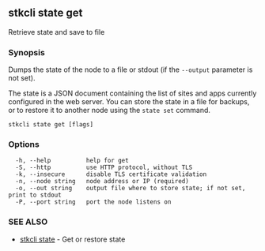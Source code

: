 ## stkcli state get

Retrieve state and save to file

### Synopsis

Dumps the state of the node to a file or stdout (if the `--output` parameter is not set).

The state is a JSON document containing the list of sites and apps currently configured in the web server. You can store the state in a file for backups, or to restore it to another node using the `state set` command.


```
stkcli state get [flags]
```

### Options

```
  -h, --help          help for get
  -S, --http          use HTTP protocol, without TLS
  -k, --insecure      disable TLS certificate validation
  -n, --node string   node address or IP (required)
  -o, --out string    output file where to store state; if not set, print to stdout
  -P, --port string   port the node listens on
```

### SEE ALSO

* [stkcli state](stkcli_state.md)	 - Get or restore state

